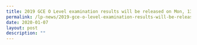 ```yaml
---
title: 2019 GCE O Level examination results will be released on Mon, 13 Jan
permalink: /lp-news/2019-gce-o-level-examination-results-will-be-released-on-mon-13-jan/
date: 2020-01-07
layout: post
description: ""
---
```

